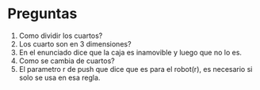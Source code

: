 # Preguntas
1. Como dividir los cuartos?
2. Los cuarto son en 3 dimensiones?
3. En el enunciado dice que la caja es inamovible y luego que no lo es.
4. Como se cambia de cuartos?
5. El parametro r de push que dice que es para el robot(r), es necesario si solo se usa en esa regla.